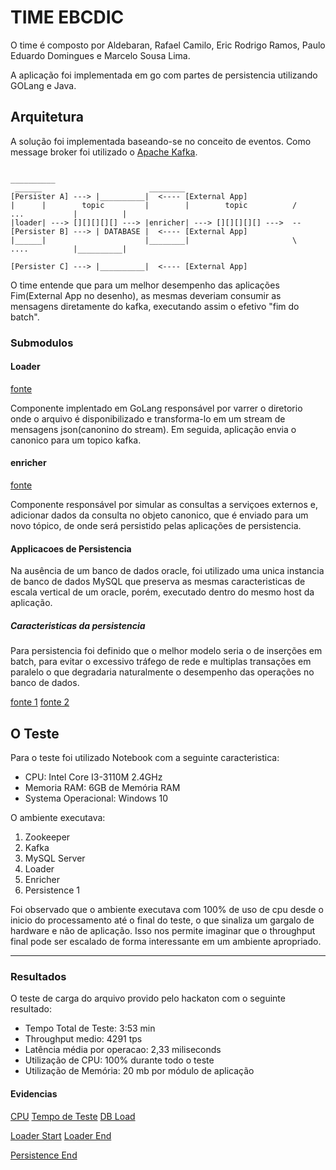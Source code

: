 # TIME EBCDIC #

O time é composto por Aldebaran, Rafael Camilo, Eric Rodrigo Ramos, Paulo Eduardo Domingues e Marcelo Sousa Lima.

A aplicação foi implementada em go com partes de persistencia utilizando GOLang e Java.

## Arquitetura ##

A solução foi implementada baseando-se no conceito de eventos. Como message broker foi utilizado o [Apache Kafka](http://kafka.apache.org/).

```
                                                                                     __________
 ______                        ________                          [Persister A] ---> |__________|  <---- [External App]
|      |        topic         |        |        topic          /      ...           |          |
|loader| ---> [][][][][] ---> |enricher| ---> [][][][][] --->  --[Persister B] ---> | DATABASE |  <---- [External App]
|______|                      |________|                       \      ....          |__________|
                                                                 [Persister C] ---> |__________|  <---- [External App]
```

O time entende que para um melhor desempenho das aplicações Fim(External App no desenho), as mesmas deveriam consumir as mensagens diretamente do kafka, executando assim o efetivo "fim do batch".

### Submodulos ###

#### Loader ####

[fonte](https://github.com/aldebap/hackatonFB/tree/master/requestLoader)

Componente implentado em GoLang responsável por varrer o diretorio onde o arquivo é disponibilizado e transforma-lo em um stream de mensagens json(canonino do stream). Em seguida, aplicação envia o canonico para um topico kafka.

#### enricher ####

[fonte](https://github.com/aldebap/hackatonFB/tree/master/project)

Componente responsável por simular as consultas a serviçoes externos e, adicionar dados da consulta no objeto canonico, que é enviado para um novo tópico, de onde será persistido pelas aplicações de persistencia.

#### Applicacoes de Persistencia ####

Na ausência de um banco de dados oracle, foi utilizado uma unica instancia de banco de dados MySQL que preserva as mesmas caracteristicas de escala vertical de um oracle, porém, executado dentro do mesmo host da aplicação.

##### Caracteristicas da persistencia #####

Para persistencia foi definido que o melhor modelo seria o de inserções em batch, para evitar o excessivo tráfego de rede e multiplas transações em paralelo o que degradaria naturalmente o desempenho das operações no banco de dados.

[fonte 1](https://github.com/aldebap/hackatonFB/tree/master/ajuste-persistence/) [fonte 2](https://github.com/aldebap/hackatonFB)

## O Teste ##

Para o teste foi utilizado Notebook com a seguinte caracteristica:

* CPU: Intel Core I3-3110M 2.4GHz 
* Memoria RAM: 6GB de Memória RAM 
* Systema Operacional: Windows 10

O ambiente executava:
1. Zookeeper
2. Kafka
3. MySQL Server
4. Loader
5. Enricher
6. Persistence 1

Foi observado que o ambiente executava com 100% de uso de cpu desde o inicio do processamento até o final do teste, o que sinaliza um gargalo de hardware e não de aplicação. Isso nos permite imaginar que o throughput final pode ser escalado de forma interessante em um ambiente apropriado.

---

### Resultados ###

O teste de carga do arquivo provido pelo hackaton com o seguinte resultado:

* Tempo Total de Teste: 3:53 min
* Throughput medio: 4291 tps
* Latência média por operacao: 2,33 miliseconds
* Utilização de CPU: 100% durante todo o teste
* Utilização de Memória: 20 mb por módulo de aplicação

#### Evidencias ####
[CPU](https://github.com/aldebap/hackatonFB/blob/master/CPUEvidence.png)
[Tempo de Teste](https://github.com/aldebap/hackatonFB/blob/master/cronometro.jpg)
[DB Load](https://github.com/aldebap/hackatonFB/blob/master/dbevidence.PNG)

[Loader Start](https://github.com/aldebap/hackatonFB/blob/master/loader-start-evidence.PNG)
[Loader End](https://github.com/aldebap/hackatonFB/blob/master/loader-end-evidence.PNG)

[Persistence End](https://github.com/aldebap/hackatonFB/blob/master/db-end-evidence.PNG)